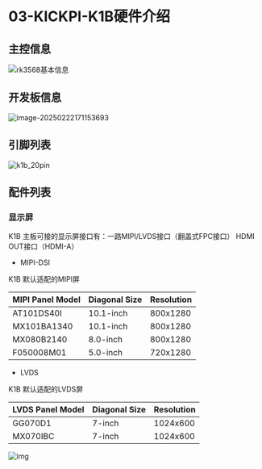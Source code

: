 # 03-KICKPI-K1B硬件介绍



## 主控信息

![rk3568基本信息](http://tanzhtanzh.oss-cn-shenzhen.aliyuncs.com/img/rk3568bd.png)



## 开发板信息

![image-20250222171153693](http://tanzhtanzh.oss-cn-shenzhen.aliyuncs.com/img/image-20250222171153693.png)



## 引脚列表

![k1b_20pin](http://tanzhtanzh.oss-cn-shenzhen.aliyuncs.com/img/k1b_20pin.jpg)

## 配件列表

### 显示屏<a id="display"> </a>

K1B 主板可接的显示屏接口有：一路MIPI/LVDS接口（翻盖式FPC接口）  HDMI OUT接口（HDMI-A）

* MIPI-DSI

K1B 默认适配的MIPI屏

| **MIPI Panel Model** | **Diagonal Size** | **Resolution** |
| -------------------- | ----------------- | -------------- |
| AT101DS40I           | 10.1-inch         | 800x1280       |
| MX101BA1340          | 10.1-inch         | 800x1280       |
| MX080B2140           | 8.0-inch          | 800x1280       |
| F050008M01           | 5.0-inch          | 720x1280       |

* LVDS

K1B 默认适配的LVDS屏

| **LVDS Panel Model** | **Diagonal Size** | **Resolution** |
| -------------------- | ----------------- | -------------- |
| GG070D1              | 7-inch            | 1024x600       |
| MX070IBC             | 7-inch            | 1024x600       |



![img](http://tanzhtanzh.oss-cn-shenzhen.aliyuncs.com/img/O1CN01fnKIlL29djThiLgdR_!!2216870748091.jpg)
